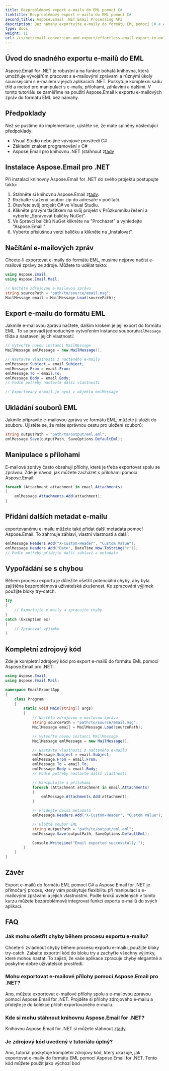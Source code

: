 ```yaml
---
title: Bezproblémový export e-mailu do EML pomocí C#
linktitle: Bezproblémový export e-mailu do EML pomocí C#
second_title: Aspose.Email .NET Email Processing API
description: Bez námahy exportujte e-maily do formátu EML pomocí C# a Aspose.Email pro .NET. Naučte se krok za krokem s příklady zdrojového kódu.
type: docs
weight: 11
url: /cs/net/email-conversion-and-export/effortless-email-export-to-eml-using-csharp/
---
```


## Úvod do snadného exportu e-mailů do EML

Aspose.Email for .NET je robustní a na funkce bohatá knihovna, která umožňuje vývojářům pracovat s e-mailovými zprávami a různými úkoly souvisejícími s e-mailem v jejich aplikacích .NET. Poskytuje komplexní sadu tříd a metod pro manipulaci s e-maily, přílohami, záhlavími a dalšími. V tomto tutoriálu se zaměříme na použití Aspose.Email k exportu e-mailových zpráv do formátu EML bez námahy.

## Předpoklady

Než se pustíme do implementace, ujistěte se, že máte splněny následující předpoklady:

- Visual Studio nebo jiné vývojové prostředí C#
- Základní znalost programování v C#
-  Aspose.Email pro knihovnu .NET (stáhnout z[tady](https://downloads.aspose.com/email/net)

## Instalace Aspose.Email pro .NET

Při instalaci knihovny Aspose.Email for .NET do svého projektu postupujte takto:

1.  Stáhněte si knihovnu Aspose.Email z[tady](https://releases.aspose.com/email/net).
2. Rozbalte stažený soubor zip do adresáře v počítači.
3. Otevřete svůj projekt C# ve Visual Studiu.
4. Klikněte pravým tlačítkem na svůj projekt v Průzkumníku řešení a vyberte „Spravovat balíčky NuGet“.
5. Ve Správci balíčků NuGet klikněte na "Procházet" a vyhledejte "Aspose.Email."
6. Vyberte příslušnou verzi balíčku a klikněte na „Instalovat“.

## Načítání e-mailových zpráv

Chcete-li exportovat e-maily do formátu EML, musíme nejprve načíst e-mailové zprávy ze zdroje. Můžete to udělat takto:

```csharp
using Aspose.Email;
using Aspose.Email.Mail;

// Načtěte zdrojovou e-mailovou zprávu
string sourcePath = "path/to/source/email.msg";
MailMessage email = MailMessage.Load(sourcePath);
```

## Export e-mailu do formátu EML

 Jakmile e-mailovou zprávu načtete, dalším krokem je její export do formátu EML. To se provádí jednoduchým vytvořením instance souboru`MailMessage` třída a nastavení jejích vlastností:

```csharp
// Vytvořte novou instanci MailMessage
MailMessage emlMessage = new MailMessage();

// Nastavte vlastnosti z načteného e-mailu
emlMessage.Subject = email.Subject;
emlMessage.From = email.From;
emlMessage.To = email.To;
emlMessage.Body = email.Body;
// Podle potřeby nastavte další vlastnosti

// Exportovaný e-mail je nyní v objektu emlMessage
```

## Ukládání souborů EML

Jakmile připravíte e-mailovou zprávu ve formátu EML, můžete ji uložit do souboru. Ujistěte se, že máte správnou cestu pro uložení souborů:

```csharp
string outputPath = "path/to/output/eml.eml";
emlMessage.Save(outputPath, SaveOptions.DefaultEml);
```

## Manipulace s přílohami

E-mailové zprávy často obsahují přílohy, které je třeba exportovat spolu se zprávou. Zde je návod, jak můžete zacházet s přílohami pomocí Aspose.Email:

```csharp
foreach (Attachment attachment in email.Attachments)
{
    emlMessage.Attachments.Add(attachment);
}
```

## Přidání dalších metadat e-mailu

exportovanému e-mailu můžete také přidat další metadata pomocí Aspose.Email. To zahrnuje záhlaví, vlastní vlastnosti a další:

```csharp
emlMessage.Headers.Add("X-Custom-Header", "Custom Value");
emlMessage.Headers.Add("Date", DateTime.Now.ToString("r"));
// Podle potřeby přidejte další záhlaví a metadata
```

## Vypořádání se s chybou

Během procesu exportu je důležité ošetřit potenciální chyby, aby byla zajištěna bezproblémová uživatelská zkušenost. Ke zpracování výjimek použijte bloky try-catch:

```csharp
try
{
    // Exportujte e-maily a zpracujte chyby
}
catch (Exception ex)
{
    // Zpracovat výjimku
}
```

## Kompletní zdrojový kód

Zde je kompletní zdrojový kód pro export e-mailů do formátu EML pomocí Aspose.Email pro .NET:

```csharp
using Aspose.Email;
using Aspose.Email.Mail;

namespace EmailExportApp
{
    class Program
    {
        static void Main(string[] args)
        {
            // Načtěte zdrojovou e-mailovou zprávu
            string sourcePath = "path/to/source/email.msg";
            MailMessage email = MailMessage.Load(sourcePath);

            // Vytvořte novou instanci MailMessage
            MailMessage emlMessage = new MailMessage();

            // Nastavte vlastnosti z načteného e-mailu
            emlMessage.Subject = email.Subject;
            emlMessage.From = email.From;
            emlMessage.To = email.To;
            emlMessage.Body = email.Body;
            // Podle potřeby nastavte další vlastnosti

            // Manipulujte s přílohami
            foreach (Attachment attachment in email.Attachments)
            {
                emlMessage.Attachments.Add(attachment);
            }

            // Přidejte další metadata
            emlMessage.Headers.Add("X-Custom-Header", "Custom Value");

            // Uložte soubor EML
            string outputPath = "path/to/output/eml.eml";
            emlMessage.Save(outputPath, SaveOptions.DefaultEml);

            Console.WriteLine("Email exported successfully.");
        }
    }
}
```

## Závěr

Export e-mailů do formátu EML pomocí C# a Aspose.Email for .NET je přímočarý proces, který vám poskytuje flexibilitu při manipulaci s e-mailovými zprávami a jejich vlastnostmi. Podle kroků uvedených v tomto kurzu můžete bezproblémově integrovat funkci exportu e-mailů do svých aplikací.

## FAQ

### Jak mohu ošetřit chyby během procesu exportu e-mailu?

Chcete-li zvládnout chyby během procesu exportu e-mailu, použijte bloky try-catch. Zabalte exportní kód do bloku try a zachyťte všechny výjimky, které mohou nastat. To zajistí, že vaše aplikace zpracuje chyby elegantně a poskytne dobré uživatelské prostředí.

### Mohu exportovat e-mailové přílohy pomocí Aspose.Email pro .NET?

Ano, můžete exportovat e-mailové přílohy spolu s e-mailovou zprávou pomocí Aspose.Email for .NET. Projděte si přílohy zdrojového e-mailu a přidejte je do kolekce příloh exportovaného e-mailu.

### Kde si mohu stáhnout knihovnu Aspose.Email for .NET?

 Knihovnu Aspose.Email for .NET si můžete stáhnout z[tady](https://downloads.aspose.com/email/net).

### Je zdrojový kód uvedený v tutoriálu úplný?

Ano, tutoriál poskytuje kompletní zdrojový kód, který ukazuje, jak exportovat e-maily do formátu EML pomocí Aspose.Email for .NET. Tento kód můžete použít jako výchozí bod